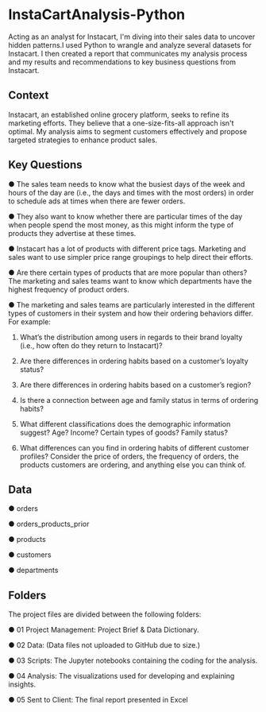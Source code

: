 # InstaCartAnalysis-Python
Acting as an analyst for Instacart, I'm diving into their sales data to uncover hidden patterns.I used Python to wrangle and analyze several datasets for Instacart. I then created a report that communicates my analysis process and my results and recommendations to key business questions from Instacart.

## Context
Instacart, an established online grocery platform, seeks to refine its marketing efforts. They believe that a one-size-fits-all approach isn't optimal. My analysis aims to segment customers effectively and propose targeted strategies to enhance product sales.

## Key Questions
● The sales team needs to know what the busiest days of the week and hours of the day are (i.e., the days and times with the most orders) in order to schedule ads at times when there are fewer orders.

● They also want to know whether there are particular times of the day when people spend the most money, as this might inform the type of products they advertise at
these times.

● Instacart has a lot of products with different price tags. Marketing and sales want to use simpler price range groupings to help direct their efforts.

● Are there certain types of products that are more popular than others? The marketing and sales teams want to know which departments have the highest frequency of
product orders.

● The marketing and sales teams are particularly interested in the different types of customers in their system and how their ordering behaviors differ. For example:

  1. What’s the distribution among users in regards to their brand loyalty (i.e., how often do they return to Instacart)?

  2. Are there differences in ordering habits based on a customer’s loyalty status?

  3. Are there differences in ordering habits based on a customer’s region?

  4. Is there a connection between age and family status in terms of ordering habits?

  5. What different classifications does the demographic information suggest? Age? Income? Certain types of goods? Family status?

  6. What differences can you find in ordering habits of different customer profiles? Consider the price of orders, the frequency of orders, the products customers are 
         ordering, and anything else you can think of.

## Data
● orders

● orders_products_prior

● products

● customers

● departments

## Folders
The project files are divided between the following folders:

● 01 Project Management: Project Brief & Data Dictionary.

● 02 Data: (Data files not uploaded to GitHub due to size.)

● 03 Scripts: The Jupyter notebooks containing the coding for the analysis.

● 04 Analysis: The visualizations used for developing and explaining insights.

● 05 Sent to Client: The final report presented in Excel
